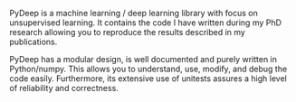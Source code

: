 PyDeep is a machine learning / deep learning library with focus on unsupervised learning. It contains the code I have written during my PhD research allowing you to reproduce the results described in my publications.

PyDeep has a modular design, is well documented and purely written in Python/numpy. This allows you to understand, use, modify, and debug the code easily. Furthermore, its extensive use of unitests assures a high level of reliability and correctness.